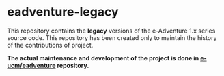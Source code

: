 eadventure-legacy
=================

This repository contains the **legacy** versions of the e-Adventure 1.x series source code. This repository has been created only to maintain the history of the contributions of project.

**The actual maintenance and development of the project is done in [e-ucm/eadventure](http://github.com/e-ucm/eadventure) repository.**
